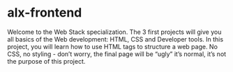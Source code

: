 # alx-frontend
Welcome to the Web Stack specialization. The 3 first projects will give you all basics of the Web development: HTML, CSS and Developer tools.  In this project, you will learn how to use HTML tags to structure a web page. No CSS, no styling - don’t worry, the final page will be “ugly” it’s normal, it’s not the purpose of this project.
